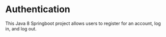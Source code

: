 # Authentication

This Java 8 Springboot project allows users to register for an account, log in, and log out.
